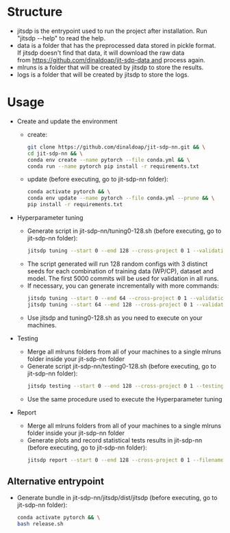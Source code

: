 # Structure

* jitsdp is the entrypoint used to run the project after installation. Run "jitsdp --help" to read the help.
* data is a folder that has the preprocessed data stored in pickle format. If jitsdp doesn't find that data, it will download the raw data from https://github.com/dinaldoap/jit-sdp-data and process again.
* mlruns is a folder that will be created by jitsdp to store the results.
* logs is a folder that will be created by jitsdp to store the logs.

# Usage
* Create and update the environment
    * create:
        ```bash
        git clone https://github.com/dinaldoap/jit-sdp-nn.git && \
        cd jit-sdp-nn && \
        conda env create --name pytorch --file conda.yml && \
        conda run --name pytorch pip install -r requirements.txt
        ```

    * update (before executing, go to jit-sdp-nn folder):
        ```bash
        conda activate pytorch && \
        conda env update --name pytorch --file conda.yml --prune && \
        pip install -r requirements.txt
        ```

* Hyperparameter tuning
    * Generate script in jit-sdp-nn/tuning0-128.sh (before executing, go to jit-sdp-nn folder):
        ```bash
        jitsdp tuning --start 0 --end 128 --cross-project 0 1 --validation-end 5000 1000 --filename tuning0-128.sh
        ```
    * The script generated will run 128 random configs with 3 distinct seeds for each combination of training data (WP/CP), dataset and model. The first 5000 commits will be used for validation in all runs.
    * If necessary, you can generate incrementally with more commands:
        ```bash
        jitsdp tuning --start 0 --end 64 --cross-project 0 1 --validation-end 5000 1000 --filename tuning0-64.sh
        jitsdp tuning --start 64 --end 128 --cross-project 0 1 --validation-end 5000 1000 --filename tuning64-128.sh
        ```
    * Use jitsdp and tuning0-128.sh as you need to execute on your machines.    
    
* Testing
    * Merge all mlruns folders from all of your machines to a single mlruns folder inside your jit-sdp-nn folder
    * Generate script jit-sdp-nn/testing0-128.sh (before executing, go to jit-sdp-nn folder):
        ```bash
        jitsdp testing --start 0 --end 128 --cross-project 0 1 --testing-start 0 --filename testing0-128.sh
        ```
    * Use the same procedure used to execute the Hyperparameter tuning

* Report
    * Merge all mlruns folders from all of your machines to a single mlruns folder inside your jit-sdp-nn folder
    * Generate plots and record statistical tests results in jit-sdp-nn (before executing, go to jit-sdp-nn folder):
        ```bash
        jitsdp report --start 0 --end 128 --cross-project 0 1 --filename mlruns-report
        ```

## Alternative entrypoint

* Generate bundle in jit-sdp-nn/jitsdp/dist/jitsdp (before executing, go to jit-sdp-nn folder):
    ```bash
    conda activate pytorch && \
    bash release.sh
    ```
